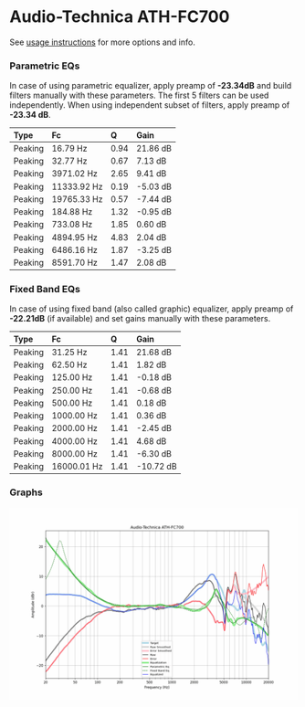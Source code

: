 # Audio-Technica ATH-FC700
See [usage instructions](https://github.com/jaakkopasanen/AutoEq#usage) for more options and info.

### Parametric EQs
In case of using parametric equalizer, apply preamp of **-23.34dB** and build filters manually
with these parameters. The first 5 filters can be used independently.
When using independent subset of filters, apply preamp of **-23.34 dB**.

| Type    | Fc          |    Q | Gain     |
|:--------|:------------|:-----|:---------|
| Peaking | 16.79 Hz    | 0.94 | 21.86 dB |
| Peaking | 32.77 Hz    | 0.67 | 7.13 dB  |
| Peaking | 3971.02 Hz  | 2.65 | 9.41 dB  |
| Peaking | 11333.92 Hz | 0.19 | -5.03 dB |
| Peaking | 19765.33 Hz | 0.57 | -7.44 dB |
| Peaking | 184.88 Hz   | 1.32 | -0.95 dB |
| Peaking | 733.08 Hz   | 1.85 | 0.60 dB  |
| Peaking | 4894.95 Hz  | 4.83 | 2.04 dB  |
| Peaking | 6486.16 Hz  | 1.87 | -3.25 dB |
| Peaking | 8591.70 Hz  | 1.47 | 2.08 dB  |

### Fixed Band EQs
In case of using fixed band (also called graphic) equalizer, apply preamp of **-22.21dB**
(if available) and set gains manually with these parameters.

| Type    | Fc          |    Q | Gain      |
|:--------|:------------|:-----|:----------|
| Peaking | 31.25 Hz    | 1.41 | 21.68 dB  |
| Peaking | 62.50 Hz    | 1.41 | 1.82 dB   |
| Peaking | 125.00 Hz   | 1.41 | -0.18 dB  |
| Peaking | 250.00 Hz   | 1.41 | -0.68 dB  |
| Peaking | 500.00 Hz   | 1.41 | 0.18 dB   |
| Peaking | 1000.00 Hz  | 1.41 | 0.36 dB   |
| Peaking | 2000.00 Hz  | 1.41 | -2.45 dB  |
| Peaking | 4000.00 Hz  | 1.41 | 4.68 dB   |
| Peaking | 8000.00 Hz  | 1.41 | -6.30 dB  |
| Peaking | 16000.01 Hz | 1.41 | -10.72 dB |

### Graphs
![](./Audio-Technica%20ATH-FC700.png)